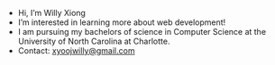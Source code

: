 - Hi, I’m Willy Xiong
- I’m interested in learning more about web development!
- I am pursuing my bachelors of science in Computer Science at the University of North Carolina at Charlotte.
- Contact: xyoojwilly@gmail.com


<!---
WillyXiong/WillyXiong is a ✨ special ✨ repository because its `README.md` (this file) appears on your GitHub profile.
You can click the Preview link to take a look at your changes.
--->
